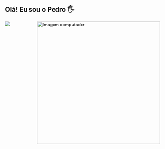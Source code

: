 ## Olá! Eu sou o Pedro 🖐️

<img src="https://raw.githubusercontent.com/MicaelliMedeiros/micaellimedeiros/master/image/computer-illustration.png" min-width="400px" max-width="400px" width="400px" align="right" alt="Imagem computador">

![](https://komarev.com/ghpvc/?username=PedroLDev&color=006bed)

